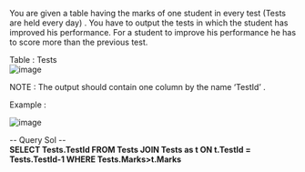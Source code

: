 You are given a table having the marks of one student in every test (Tests are held every day) . 
You have to output the tests in which the student has improved his performance. 
For a student to improve his performance he has to score more than the previous test. 

Table : Tests <br />
![image](https://user-images.githubusercontent.com/92727668/181509334-868e0fc4-8b86-4406-86c0-68ff9ace3974.png)


NOTE : The output should contain one column by the name ‘TestId’ .

Example :

![image](https://user-images.githubusercontent.com/92727668/181509389-17c00211-3892-493d-af52-34bba120bc19.png)

-- Query Sol -- <br />
**SELECT Tests.TestId FROM Tests JOIN Tests as t ON t.TestId = Tests.TestId-1 WHERE Tests.Marks>t.Marks**
